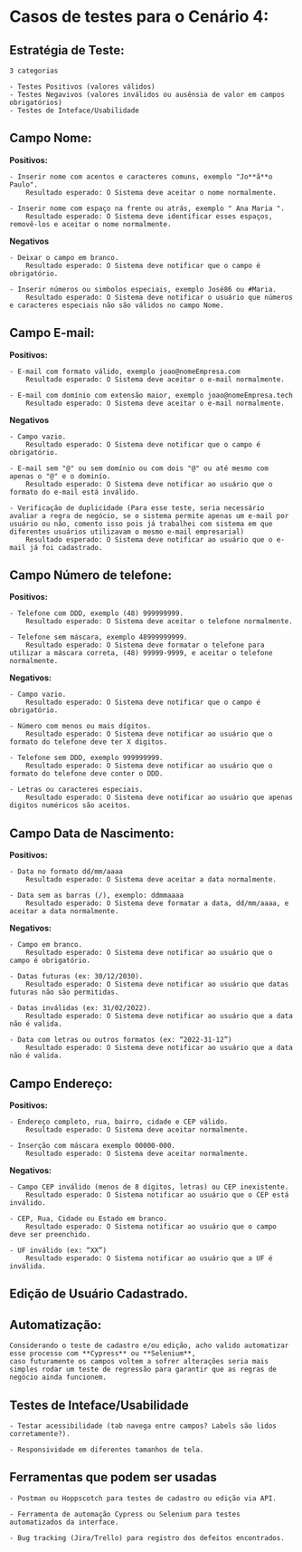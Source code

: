 # Casos de testes para o Cenário 4:

## Estratégia de Teste:
    3 categorias

    - Testes Positivos (valores válidos)
    - Testes Negavivos (valores inválidos ou ausênsia de valor em campos obrigatórios)
    - Testes de Inteface/Usabilidade

## Campo Nome:

**Positivos:**

    - Inserir nome com acentos e caracteres comuns, exemplo "Jo**ã**o Paulo". 
        Resultado esperado: O Sistema deve aceitar o nome normalmente.

    - Inserir nome com espaço na frente ou atrás, exemplo " Ana Maria ".
        Resultado esperado: O Sistema deve identificar esses espaços, removê-los e aceitar o nome normalmente.

**Negativos**

    - Deixar o campo em branco.
        Resultado esperado: O Sistema deve notificar que o campo é obrigatório.

    - Inserir números ou simbolos especiais, exemplo José86 ou #Maria.
        Resultado esperado: O Sistema deve notificar o usuário que números e caracteres especiais não são válidos no campo Nome.
    
## Campo E-mail:

**Positivos:**

    - E-mail com formato válido, exemplo joao@nomeEmpresa.com
        Resultado esperado: O Sistema deve aceitar o e-mail normalmente.

    - E-mail com domínio com extensão maior, exemplo joao@nomeEmpresa.tech
        Resultado esperado: O Sistema deve aceitar o e-mail normalmente.
    
**Negativos**

    - Campo vazio.
        Resultado esperado: O Sistema deve notificar que o campo é obrigatório.
    
    - E-mail sem "@" ou sem domínio ou com dois "@" ou até mesmo com apenas o "@" e o dominío.
        Resultado esperado: O Sistema deve notificar ao usuário que o formato do e-mail está inválido.
    
    - Verificação de duplicidade (Para esse teste, seria necessário avaliar a regra de negócio, se o sistema permite apenas um e-mail por usuário ou não, comento isso pois já trabalhei com sistema em que diferentes usuários utilizavam o mesmo e-mail empresarial)
        Resultado esperado: O Sistema deve notificar ao usuário que o e-mail já foi cadastrado.

## Campo Número de telefone:

**Positivos:**

    - Telefone com DDD, exemplo (48) 999999999.
        Resultado esperado: O Sistema deve aceitar o telefone normalmente.

    - Telefone sem máscara, exemplo 48999999999.
        Resultado esperado: O Sistema deve formatar o telefone para utilizar a máscara correta, (48) 99999-9999, e aceitar o telefone normalmente.

**Negativos:**

    - Campo vazio.
        Resultado esperado: O Sistema deve notificar que o campo é obrigatório.

    - Número com menos ou mais dígitos.
        Resultado esperado: O Sistema deve notificar ao usuário que o formato do telefone deve ter X digitos.
    
    - Telefone sem DDD, exemplo 999999999.
        Resultado esperado: O Sistema deve notificar ao usuário que o formato do telefone deve conter o DDD.

    - Letras ou caracteres especiais.
        Resultado esperado: O Sistema deve notificar ao usuário que apenas digitos numéricos são aceitos.

## Campo Data de Nascimento:

**Positivos:**

    - Data no formato dd/mm/aaaa
        Resultado esperado: O Sistema deve aceitar a data normalmente.

    - Data sem as barras (/), exemplo: ddmmaaaa
        Resultado esperado: O Sistema deve formatar a data, dd/mm/aaaa, e aceitar a data normalmente.

**Negativos:**

    - Campo em branco.
        Resultado esperado: O Sistema deve notificar ao usuário que o campo é obrigatório.

    - Datas futuras (ex: 30/12/2030).
        Resultado esperado: O Sistema deve notificar ao usuário que datas futuras não são permitidas.

    - Datas inválidas (ex: 31/02/2022).
        Resultado esperado: O Sistema deve notificar ao usuário que a data não é valida.

    - Data com letras ou outros formatos (ex: “2022-31-12”)
        Resultado esperado: O Sistema deve notificar ao usuário que a data não é valida.

## Campo Endereço:

**Positivos:**

    - Endereço completo, rua, bairro, cidade e CEP válido.
        Resultado esperado: O Sistema deve aceitar normalmente.

    - Inserção com máscara exemplo 00000-000.
        Resultado esperado: O Sistema deve aceitar normalmente.

**Negativos:**

    - Campo CEP inválido (menos de 8 dígitos, letras) ou CEP inexistente.
        Resultado esperado: O Sistema notificar ao usuário que o CEP está inválido.

    - CEP, Rua, Cidade ou Estado em branco.
        Resultado esperado: O Sistema notificar ao usuário que o campo deve ser preenchido.

    - UF inválido (ex: “XX”)
        Resultado esperado: O Sistema notificar ao usuário que a UF é inválida.

## Edição de Usuário Cadastrado.

## Automatização: 
    Considerando o teste de cadastro e/ou edição, acho valido automatizar esse processo com **Cypress** ou **Selenium**,
    caso futuramente os campos voltem a sofrer alterações seria mais simples rodar um teste de regressão para garantir que as regras de negócio ainda funcionem.

## Testes de Inteface/Usabilidade

    - Testar acessibilidade (tab navega entre campos? Labels são lidos corretamente?).

    - Responsividade em diferentes tamanhos de tela.

## Ferramentas que podem ser usadas

    - Postman ou Hoppscotch para testes de cadastro ou edição via API.

    - Ferramenta de automação Cypress ou Selenium para testes automatizados da interface.

    - Bug tracking (Jira/Trello) para registro dos defeitos encontrados.

